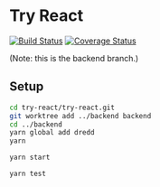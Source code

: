 # Try React

[![Build Status](https://travis-ci.org/b1f6c1c4/try-react.svg?branch=backend)](https://travis-ci.org/b1f6c1c4/try-react)
[![Coverage Status](https://coveralls.io/repos/github/b1f6c1c4/try-react/badge.svg?branch=backend)](https://coveralls.io/github/b1f6c1c4/try-react?branch=backend)

(Note: this is the backend branch.)

## Setup

```bash
cd try-react/try-react.git
git worktree add ../backend backend
cd ../backend
yarn global add dredd
yarn

yarn start

yarn test
```
